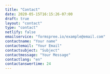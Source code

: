 ```yaml
---
title: "Contact"
date: 2020-05-15T16:15:26-07:00
draft: true
layout: "contact"
type: "contact"
netlify: false
emailservice: "formspree.io/example@email.com"
contactname: "Your name"
contactemail: "Your Email"
contactsubject: "Subject"
contactmessage: "Your Message"
contactlang: "en"
contactanswertime: 24
---
```


